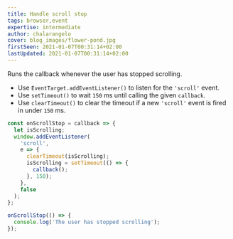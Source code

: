 ```yaml
---
title: Handle scroll stop
tags: browser,event
expertise: intermediate
author: chalarangelo
cover: blog_images/flower-pond.jpg
firstSeen: 2021-01-07T00:31:14+02:00
lastUpdated: 2021-01-07T00:31:14+02:00
---
```


Runs the callback whenever the user has stopped scrolling.

- Use `EventTarget.addEventListener()` to listen for the `'scroll'` event.
- Use `setTimeout()` to wait `150` ms until calling the given `callback`.
- Use `clearTimeout()` to clear the timeout if a new `'scroll'` event is fired in under `150` ms.

```js
const onScrollStop = callback => {
  let isScrolling;
  window.addEventListener(
    'scroll',
    e => {
      clearTimeout(isScrolling);
      isScrolling = setTimeout(() => {
        callback();
      }, 150);
    },
    false
  );
};
```

```js
onScrollStop(() => {
  console.log('The user has stopped scrolling');
});
```
